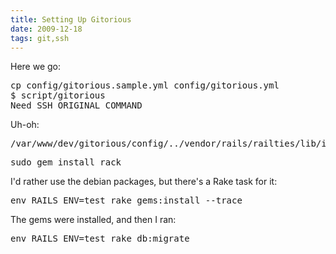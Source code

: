 ```yaml
---
title: Setting Up Gitorious
date: 2009-12-18
tags: git,ssh
---
```

Here we go:

<pre class="sh_sh">
cp config/gitorious.sample.yml config/gitorious.yml
$ script/gitorious
Need SSH_ORIGINAL_COMMAND
</pre>

Uh-oh:

<pre class="sh_sh">
/var/www/dev/gitorious/config/../vendor/rails/railties/lib/initializer.rb:271:in `require_frameworks': RubyGem version error: rack(1.0.0 not ~> 1.0.1) (RuntimeError)
</pre>

<pre class="sh_sh">
sudo gem install rack
</pre>

I'd rather use the debian packages, but there's a Rake task for it:

<pre class="sh_sh">
env RAILS_ENV=test rake gems:install --trace
</pre>

The gems were installed, and then I ran:

<pre class="sh_sh">
env RAILS_ENV=test rake db:migrate
</pre>

